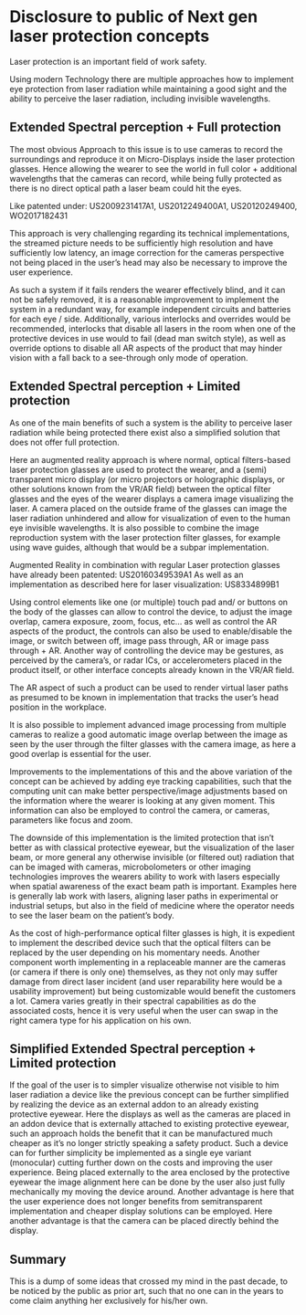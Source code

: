 # Disclosure to public of Next gen laser protection concepts 

Laser protection is an important field of work safety.

Using modern Technology there are multiple approaches how to implement eye protection from laser radiation while maintaining a good sight and the ability to perceive the laser radiation, including invisible wavelengths.

## Extended Spectral perception + Full protection

The most obvious Approach to this issue is to use cameras to record the surroundings and reproduce it on Micro-Displays inside the laser protection glasses. Hence allowing the wearer to see the world in full color + additional wavelengths that the cameras can record, while being fully protected as there is no direct optical path a laser beam could hit the eyes.

Like patented under: US2009231417A1, US2012249400A1, US20120249400, WO2017182431

This approach is very challenging regarding its technical implementations, the streamed picture needs to be sufficiently high resolution and have sufficiently low latency, an image correction for the cameras perspective not being placed in the user’s head may also be necessary to improve the user experience.

As such a system if it fails renders the wearer effectively blind, and it can not be safely removed, it is a reasonable improvement to implement the system in a redundant way, for example independent circuits and batteries for each eye / side. 
Additionally, various interlocks and overrides would be recommended, interlocks that disable all lasers in the room when one of the protective devices in use would to fail (dead man switch style), as well as override options to disable all AR aspects of the product that may hinder vision with a fall back to a see-through only mode of operation.


## Extended Spectral perception + Limited protection

As one of the main benefits of such a system is the ability to perceive laser radiation while being protected there exist also a simplified solution that does not offer full protection.

Here an augmented reality approach is where normal, optical filters-based laser protection glasses are used to protect the wearer, and a (semi) transparent micro display (or micro projectors or holographic displays, or other solutions known from the VR/AR field) between the optical filter glasses and the eyes of the wearer displays a camera image visualizing the laser. A camera placed on the outside frame of the glasses can image the laser radiation unhindered and allow for visualization of even to the human eye invisible wavelengths.
It is also possible to combine the image reproduction system with the laser protection filter glasses, for example using wave guides, although that would be a subpar implementation.

Augmented Reality in combination with regular Laser protection glasses have already been patented: US20160349539A1
As well as an implementation as described here for laser visualization: US8334899B1 

Using control elements like one (or multiple) touch pad and/ or buttons on the body of the glasses can allow to control the device, to adjust the image overlap, camera exposure, zoom, focus, etc… as well as control the AR aspects of the product, the controls can also be used to enable/disable the image, or switch between off, image pass through, AR or image pass through + AR.
Another way of controlling the device may be gestures, as perceived by the camera’s, or radar ICs, or accelerometers placed in the product itself, or other interface concepts already known in the VR/AR field.

The AR aspect of such a product can be used to render virtual laser paths as presumed to be known in implementation that tracks the user’s head position in the workplace. 

It is also possible to implement advanced image processing from multiple cameras to realize a good automatic image overlap between the image as seen by the user through the filter glasses with the camera image, as here a good overlap is essential for the user.

Improvements to the implementations of this and the above variation of the concept can be achieved by adding eye tracking capabilities, such that the computing unit can make better perspective/image adjustments based on the information where the wearer is looking at any given moment.  This information can also be employed to control the camera, or cameras, parameters like focus and zoom.

The downside of this implementation is the limited protection that isn’t better as with classical protective eyewear, but the visualization of the laser beam, or more general any otherwise invisible (or filtered out) radiation that can be imaged with cameras, microbolometers or other imaging technologies improves the wearers ability to work with lasers especially when spatial awareness of the exact beam path is important. 
Examples here is generally lab work with lasers, aligning laser paths in experimental or industrial setups, but also in the field of medicine where the operator needs to see the laser beam on the patient’s body. 

As the cost of high-performance optical filter glasses is high, it is expedient to implement the described device such that the optical filters can be replaced by the user depending on his momentary needs.
Another component worth implementing in a replaceable manner are the cameras (or camera if there is only one) themselves, as they not only may suffer damage from direct laser incident (and user reparability here would be a usability improvement) but being customizable would benefit the customers a lot.
Camera varies greatly in their spectral capabilities as do the associated costs, hence it is very useful when the user can swap in the right camera type for his application on his own.


## Simplified Extended Spectral perception + Limited protection

If the goal of the user is to simpler visualize otherwise not visible to him laser radiation a device like the previous concept can be further simplified by realizing the device as an external addon to an already existing protective eyewear.
Here the displays as well as the cameras are placed in an addon device that is externally attached to existing protective eyewear, such an approach holds the benefit that it can be manufactured much cheaper as it’s no longer strictly speaking a safety product.
Such a device can for further simplicity be implemented as a single eye variant (monocular) cutting further down on the costs and improving the user experience.
Being placed externally to the area enclosed by the protective eyewear the image alignment here can be done by the user also just fully mechanically my moving the device around.
Another advantage is here that the user experience does not longer benefits from semitransparent implementation and cheaper display solutions can be employed. Here another advantage is that the camera can be placed directly behind the display.



## Summary

This is a dump of some ideas that crossed my mind in the past decade, to be noticed by the public as prior art, such that no one can in the years to come claim anything her exclusively for his/her own.

